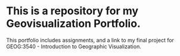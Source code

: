# This is a repository for my Geovisualization Portfolio.
This portfolio includes assignments, and a link to my final project for GEOG:3540 - Introduction to Geographic Visualization. 

